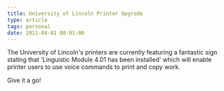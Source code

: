 ```yaml
---
title: University of Lincoln Printer Upgrade
type: article
tags: personal
date: 2011-04-01 08:01:00
---
```


The University of Lincoln's printers are currently featuring a fantastic sign stating that 'Linguistic Module 4.01 has been installed' which will enable printer users to use voice commands to print and copy work.

Give it a go!
